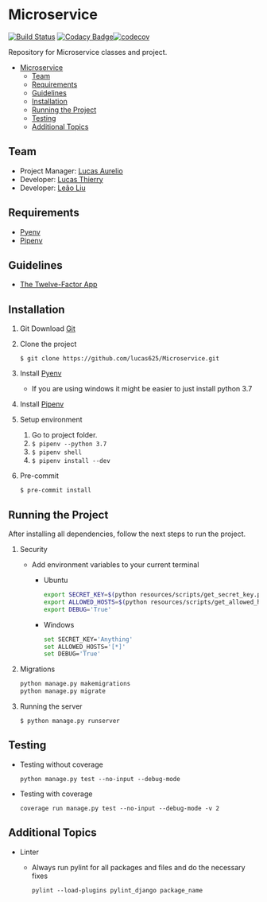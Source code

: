 # Microservice

[![Build Status](https://travis-ci.org/lucas625/Microservice.svg?branch=master)](https://travis-ci.org/lucas625/microservice) [![Codacy Badge](https://api.codacy.com/project/badge/Grade/53eee9a1269941b5a21649919974e7bb)](https://www.codacy.com/manual/lucas625/Microservice?utm_source=github.com&amp;utm_medium=referral&amp;utm_content=lucas625/Microservice&amp;utm_campaign=Badge_Grade)[![codecov](https://codecov.io/gh/lucas625/Microservice/branch/master/graph/badge.svg)](https://codecov.io/gh/lucas625/Microservice)

Repository for Microservice classes and project.

- [Microservice](#microservice)
  - [Team](#team)
  - [Requirements](#requirements)
  - [Guidelines](#guidelines)
  - [Installation](#installation)
  - [Running the Project](#running-the-project)
  - [Testing](#testing)
  - [Additional Topics](#additional-topics)

## Team

-   Project Manager: [Lucas Aurelio](https://github.com/lucas625)
-   Developer: [Lucas Thierry](https://github.com/LucasThierry)
-   Developer: [Leão Liu](https://github.com/lionliu)

## Requirements

- [Pyenv](https://github.com/pyenv/pyenv)
- [Pipenv](https://github.com/pypa/pipenv)

## Guidelines

- [The Twelve-Factor App](https://12factor.net/)

## Installation

1. Git
    Download [Git](https://git-scm.com/download/win)

2. Clone the project

    ```$ git clone https://github.com/lucas625/Microservice.git```

3. Install [Pyenv](https://github.com/pyenv/pyenv)
   -   If you are using windows it might be easier to just install python 3.7

4. Install [Pipenv](https://github.com/pyenv/pyenv)

5. Setup environment

    1.  Go to project folder.
    2.  ```$ pipenv --python 3.7```
    3.  ```$ pipenv shell```
    4.  ```$ pipenv install --dev```

6. Pre-commit

    ```$ pre-commit install```

## Running the Project

After installing all dependencies, follow the next steps to run the project.

1. Security

   - Add environment variables to your current terminal
        - Ubuntu

            ```sh
            export SECRET_KEY=$(python resources/scripts/get_secret_key.py)
            export ALLOWED_HOSTS=$(python resources/scripts/get_allowed_hosts.py)
            export DEBUG='True'
            ```

        - Windows

            ```sh
            set SECRET_KEY='Anything'
            set ALLOWED_HOSTS='[*]'
            set DEBUG='True'
            ```

2. Migrations

    ```sh
    python manage.py makemigrations
    python manage.py migrate
    ```

3. Running the server

    ```$ python manage.py runserver```

## Testing

- Testing without coverage

    ```python manage.py test --no-input --debug-mode```

- Testing with coverage

    ```coverage run manage.py test --no-input --debug-mode -v 2```

## Additional Topics

- Linter
  - Always run pylint for all packages and files and do the necessary fixes

    ```pylint --load-plugins pylint_django package_name```
